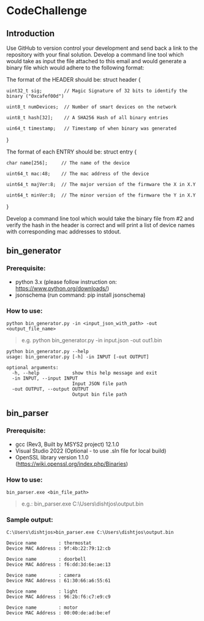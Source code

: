 # CodeChallenge

## Introduction
Use GitHub to version control your development and send back a link to the repository with your final solution.
Develop a command line tool which would take as input the file attached to this email and would generate a binary file which would adhere to the following format:


The format of the HEADER should be:
struct header {

    uint32_t sig;        // Magic Signature of 32 bits to identify the binary ("0xcafef00d")

    uint8_t numDevices;  // Number of smart devices on the network

    uint8_t hash[32];    // A SHA256 Hash of all binary entries

    uin64_t timestamp;   // Timestamp of when binary was generated

}

The format of each ENTRY should be:
struct entry {

    char name[256];     // The name of the device

    uint64_t mac:48;    // The mac address of the device

    uint64_t majVer:8;  // The major version of the firmware the X in X.Y

    uint64_t minVer:8;  // The minor version of the firmware the Y in X.Y

}

 

Develop a command line tool which would take the binary file from #2 and verify the hash in the header is correct and will print a list of device names with corresponding mac addresses to stdout.

## bin_generator
### Prerequisite:
- python 3.x (please follow instruction on: https://www.python.org/downloads/)
- jsonschema (run command: pip install jsonschema)

### How to use:
`python bin_generator.py -in <input_json_with_path> -out <output_file_name>`
>e.g. python bin_generator.py -in input.json -out out1.bin
```
python bin_generator.py --help
usage: bin_generator.py [-h] -in INPUT [-out OUTPUT]

optional arguments:
  -h, --help            show this help message and exit
  -in INPUT, --input INPUT
                        Input JSON file path
  -out OUTPUT, --output OUTPUT
                        Output bin file path
```

## bin_parser
### Prerequisite:
- gcc (Rev3, Built by MSYS2 project) 12.1.0
- Visual Studio 2022 (Optional - to use .sln file for local build)
- OpenSSL library version 1.1.0  (https://wiki.openssl.org/index.php/Binaries)

### How to use:
`bin_parser.exe <bin_file_path>`
>e.g.: bin_parser.exe C:\Users\dishtjos\output.bin

### Sample output:
`C:\Users\dishtjos>bin_parser.exe C:\Users\dishtjos\output.bin`
```
Device name        : thermostat
Device MAC Address : 9f:4b:22:79:12:cb

Device name        : doorbell
Device MAC Address : f6:dd:3d:6e:ae:13

Device name        : camera
Device MAC Address : 61:30:66:a6:55:61

Device name        : light
Device MAC Address : 96:2b:f6:c7:e9:c9

Device name        : motor
Device MAC Address : 00:00:de:ad:be:ef
```
